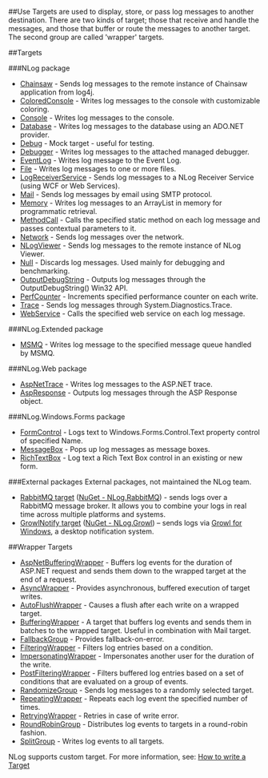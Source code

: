 ##Use
Targets are used to display, store, or pass log messages to another destination. There are two kinds of target; those that receive and handle the messages, and those that buffer or route the messages to another target. The second group are called 'wrapper' targets.

##Targets

###NLog package

* [Chainsaw](Chainsaw-target) - Sends log messages to the remote instance of Chainsaw application from log4j.
* [ColoredConsole](ColoredConsole-target) - Writes log messages to the console with customizable coloring.
* [Console](Console-target) - Writes log messages to the console.
* [Database](Database-target) - Writes log messages to the database using an ADO.NET provider.
* [Debug](Debug-target) - Mock target - useful for testing.
* [Debugger](Debugger-target) - Writes log messages to the attached managed debugger.
* [EventLog](EventLog-target) - Writes log message to the Event Log.
* [File](File-target) - Writes log messages to one or more files.
* [LogReceiverService](LogReceiverService-target) - Sends log messages to a NLog Receiver Service (using WCF or Web Services).
* [Mail](Mail-target) - Sends log messages by email using SMTP protocol.
* [Memory](Memory-target) - Writes log messages to an ArrayList in memory for programmatic retrieval.
* [MethodCall](MethodCall-target) - Calls the specified static method on each log message and passes contextual parameters to it.
* [Network](Network-target) - Sends log messages over the network.
* [NLogViewer](NLogViewer-target) - Sends log messages to the remote instance of NLog Viewer.
* [Null](Null-target) - Discards log messages. Used mainly for debugging and benchmarking.
* [OutputDebugString](OutputDebugString-target) - Outputs log messages through the OutputDebugString() Win32 API.
* [PerfCounter](PerfCounter-target) - Increments specified performance counter on each write.
* [Trace](Trace-target) - Sends log messages through System.Diagnostics.Trace.
* [WebService](WebService-target) - Calls the specified web service on each log message.

###NLog.Extended package 
* [MSMQ](MSMQ-target) - Writes log message to the specified message queue handled by MSMQ.

###NLog.Web package
* [AspNetTrace](AspNetTrace-target) - Writes log messages to the ASP.NET trace.
* [AspResponse](AspResponse-target) - Outputs log messages through the ASP Response object.

###NLog.Windows.Forms package
* [FormControl](FormControl-target) - Logs text to Windows.Forms.Control.Text property control of specified Name.
* [MessageBox](MessageBox-target) - Pops up log messages as message boxes.
* [RichTextBox](RichTextBox-target) - Log text a Rich Text Box control in an existing or new form.



###External packages
External packages, not maintained the NLog team.

 * [RabbitMQ target](https://github.com/haf/NLog.RabbitMQ) ([NuGet - NLog.RabbitMQ](http://nuget.org/packages/NLog.RabbitMQ)) - sends logs over a RabbitMQ message broker. It allows you to combine your logs in real time across multiple platforms and systems.
 * [GrowlNotify target](https://github.com/RyanFarley/NLogGrowlNotify) ([NuGet - NLog.Growl](http://www.nuget.org/packages/NLog.Growl/)) – sends logs via [Growl for Windows](http://www.growlforwindows.com/gfw/), a desktop notification system.


##Wrapper Targets
* [AspNetBufferingWrapper](AspNetBufferingWrapper-target) - Buffers log events for the duration of ASP.NET request and sends them down to the wrapped target at the end of a request.
* [AsyncWrapper](AsyncWrapper-target) - Provides asynchronous, buffered execution of target writes.
* [AutoFlushWrapper](AutoFlushWrapper-target) - Causes a flush after each write on a wrapped target.
* [BufferingWrapper](BufferingWrapper-target) - A target that buffers log events and sends them in batches to the wrapped target. Useful in combination with Mail target.
* [FallbackGroup](FallbackGroup-target) - Provides fallback-on-error.
* [FilteringWrapper](FilteringWrapper-target) - Filters log entries based on a condition.
* [ImpersonatingWrapper](ImpersonatingWrapper-target) - Impersonates another user for the duration of the write.
* [PostFilteringWrapper](PostFilteringWrapper-target) - Filters buffered log entries based on a set of conditions that are evaluated on a group of events.
* [RandomizeGroup](RandomizeGroup-target) - Sends log messages to a randomly selected target.
* [RepeatingWrapper](RepeatingWrapper-target) - Repeats each log event the specified number of times.
* [RetryingWrapper](RetryingWrapper-target) - Retries in case of write error.
* [RoundRobinGroup](RoundRobinGroup-target) - Distributes log events to targets in a round-robin fashion.
* [SplitGroup](SplitGroup-target) - Writes log events to all targets.



NLog supports custom target. For more information, see: [How to write a Target](How-to-write-a-Target)
